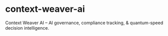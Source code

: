 # context-weaver-ai
Context Weaver AI – AI governance, compliance tracking, &amp; quantum-speed decision intelligence.

